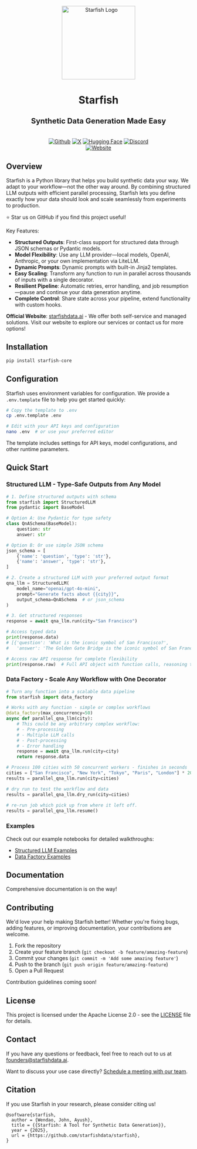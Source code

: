 <p align="center">
  <img src="https://github.com/user-attachments/assets/744c666a-bb5c-418b-aab4-162072c0b8c8" alt="Starfish Logo" width="200"/>
</p>
<h1 align="center">Starfish</h1>
<h3 align="center" style="font-size: 20px; margin-bottom: 4px">Synthetic Data Generation Made Easy</h2>
</br>

<div align="center">

[![Github](https://img.shields.io/badge/starfish-black?style=for-the-badge&logo=github&color=black)](https://github.com/starfishdata/starfish) [![X](https://img.shields.io/badge/starfishdata-black?style=for-the-badge&logo=x&color=black&link=https%3A%2F%2Fx.com%2Fstarfishdata)](https://x.com/starfishdata) [![Hugging Face](https://img.shields.io/badge/starfishdata-yellow?style=for-the-badge&logo=huggingface&labelColor=black&color=black)](https://huggingface.co/starfishdata) [![Discord](https://img.shields.io/badge/starfishdata-yellow?style=for-the-badge&logo=discord&logoColor=white&labelColor=%235865F2&color=%235865F2)](https://discord.gg/qWKmeUtb)
<br>
[![Website](https://img.shields.io/badge/starfishdata-yellow?style=for-the-badge&label=SITE&labelColor=%23DB2777&color=%23FDF2F8)](https://starfishdata.ai/) 
</div>

## Overview

Starfish is a Python library that helps you build synthetic data your way. We adapt to your workflow—not the other way around. By combining structured LLM outputs with efficient parallel processing, Starfish lets you define exactly how your data should look and scale seamlessly from experiments to production.
   
⭐ Star us on GitHub if you find this project useful!

Key Features:
- **Structured Outputs**: First-class support for structured data through JSON schemas or Pydantic models.
- **Model Flexibility**: Use any LLM provider—local models, OpenAI, Anthropic, or your own implementation via LiteLLM.
- **Dynamic Prompts**: Dynamic prompts with built-in Jinja2 templates.
- **Easy Scaling**: Transform any function to run in parallel across thousands of inputs with a single decorator.
- **Resilient Pipeline**: Automatic retries, error handling, and job resumption—pause and continue your data generation anytime.
- **Complete Control**: Share state across your pipeline, extend functionality with custom hooks.

**Official Website**: [starfishdata.ai](https://starfishdata.ai/) - We offer both self-service and managed solutions. Visit our website to explore our services or contact us for more options!

## Installation

```bash
pip install starfish-core
```

## Configuration

Starfish uses environment variables for configuration. We provide a `.env.template` file to help you get started quickly:

```bash
# Copy the template to .env
cp .env.template .env

# Edit with your API keys and configuration
nano .env  # or use your preferred editor
```

The template includes settings for API keys, model configurations, and other runtime parameters.

## Quick Start

### Structured LLM - Type-Safe Outputs from Any Model

```python
# 1. Define structured outputs with schema
from starfish import StructuredLLM
from pydantic import BaseModel

# Option A: Use Pydantic for type safety
class QnASchema(BaseModel):
    question: str
    answer: str

# Option B: Or use simple JSON schema
json_schema = [
    {'name': 'question', 'type': 'str'},
    {'name': 'answer', 'type': 'str'}, 
]

# 2. Create a structured LLM with your preferred output format
qna_llm = StructuredLLM(
    model_name="openai/gpt-4o-mini",
    prompt="Generate facts about {{city}}",
    output_schema=QnASchema  # or json_schema
)

# 3. Get structured responses
response = await qna_llm.run(city="San Francisco")

# Access typed data
print(response.data)
# [{'question': 'What is the iconic symbol of San Francisco?',
#   'answer': 'The Golden Gate Bridge is the iconic symbol of San Francisco, completed in 1937.'}]

# Access raw API response for complete flexibility
print(response.raw)  # Full API object with function calls, reasoning tokens, etc.
```

### Data Factory - Scale Any Workflow with One Decorator

```python
# Turn any function into a scalable data pipeline
from starfish import data_factory

# Works with any function - simple or complex workflows
@data_factory(max_concurrency=50)
async def parallel_qna_llm(city):
    # This could be any arbitrary complex workflow:
    # - Pre-processing
    # - Multiple LLM calls
    # - Post-processing
    # - Error handling
    response = await qna_llm.run(city=city)
    return response.data

# Process 100 cities with 50 concurrent workers - finishes in seconds
cities = ["San Francisco", "New York", "Tokyo", "Paris", "London"] * 20
results = parallel_qna_llm.run(city=cities)

# dry run to test the workflow and data
results = parallel_qna_llm.dry_run(city=cities)
    
# re-run job which pick up from where it left off. 
results = parallel_qna_llm.resume()
```

### Examples

Check out our example notebooks for detailed walkthroughs:
- [Structured LLM Examples](examples/structured_llm.ipynb)
- [Data Factory Examples](examples/data_factory.ipynb)

## Documentation

Comprehensive documentation is on the way!

## Contributing

We'd love your help making Starfish better! Whether you're fixing bugs, adding features, or improving documentation, your contributions are welcome.

1. Fork the repository
2. Create your feature branch (`git checkout -b feature/amazing-feature`)
3. Commit your changes (`git commit -m 'Add some amazing feature'`)
4. Push to the branch (`git push origin feature/amazing-feature`)
5. Open a Pull Request

Contribution guidelines coming soon!

## License

This project is licensed under the Apache License 2.0 - see the [LICENSE](LICENSE) file for details.

## Contact

If you have any questions or feedback, feel free to reach out to us at [founders@starfishdata.ai](mailto:founders@starfishdata.ai).

Want to discuss your use case directly? [Schedule a meeting with our team](https://calendly.com/d/crsb-ckq-fv2/chat-with-starfishdata-team).

## Citation

If you use Starfish in your research, please consider citing us!

```
@software{starfish,
  author = {Wendao, John, Ayush},
  title = {{Starfish: A Tool for Synthetic Data Generation}},
  year = {2025},
  url = {https://github.com/starfishdata/starfish},
}
```

